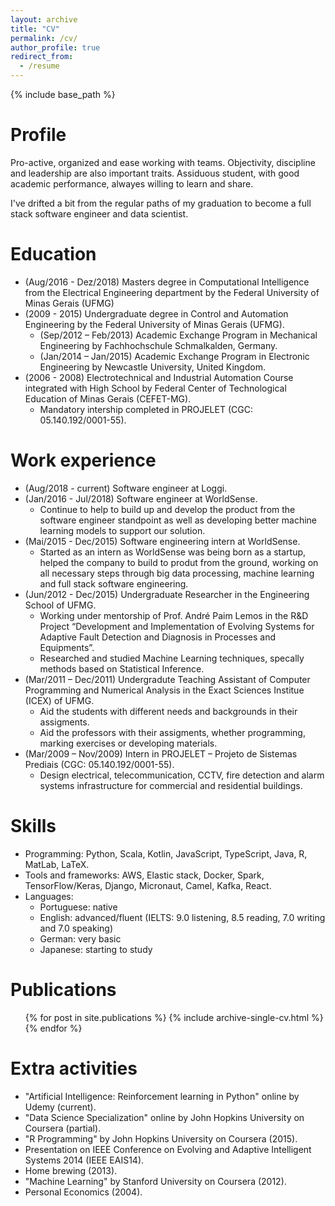 ```yaml
---
layout: archive
title: "CV"
permalink: /cv/
author_profile: true
redirect_from:
  - /resume
---
```


{% include base_path %}

Profile
======
Pro-active, organized and ease working with teams. Objectivity, discipline and leadership are also important traits. Assiduous student, with good academic performance, alwayes willing to learn and share.

I've drifted a bit from the regular paths of my graduation to become a full stack software engineer and data scientist.

Education
======
* (Aug/2016 - Dez/2018) Masters degree in Computational Intelligence from the Electrical Engineering department by the Federal University of Minas Gerais (UFMG)
* (2009 - 2015) Undergraduate degree in Control and Automation Engineering by the Federal University of Minas Gerais (UFMG).
  - (Sep/2012 – Feb/2013) Academic Exchange Program in Mechanical Engineering by Fachhochschule Schmalkalden, Germany.
  - (Jan/2014 – Jan/2015) Academic Exchange Program in Electronic Engineering by Newcastle University, United Kingdom.
* (2006 - 2008) Electrotechnical and Industrial Automation Course integrated with High School by Federal Center of Technological Education of Minas Gerais (CEFET-MG).
  - Mandatory intership completed in PROJELET (CGC: 05.140.192/0001-55).

Work experience
======
* (Aug/2018 - current) Software engineer at Loggi.
* (Jan/2016 - Jul/2018) Software engineer at WorldSense.
  - Continue to help to build up and develop the product from the software engineer standpoint as well as developing better machine learning models to support our solution.
* (Mai/2015 - Dec/2015) Software engineering intern at WorldSense.
  - Started as an intern as WorldSense was being born as a startup, helped the company to build to produt from the ground, working on all necessary steps through big data processing, machine learning and full stack software engineering.
* (Jun/2012 - Dec/2015) Undergraduate Researcher in the Engineering School of UFMG.
  - Working under mentorship of Prof. André Paim Lemos in the R&D Project “Development and Implementation of Evolving Systems for Adaptive Fault Detection and Diagnosis in Processes and Equipments”.
  - Researched and studied Machine Learning techniques, specally methods based on Statistical Inference.
* (Mar/2011 – Dec/2011) Undergradute Teaching Assistant of Computer Programming and Numerical
Analysis in the Exact Sciences Institue (ICEX) of UFMG.
  - Aid the students with different needs and backgrounds in their assigments.
  - Aid the professors with their assigments, whether programming, marking exercises or developing
materials.
* (Mar/2009 – Nov/2009) Intern in PROJELET – Projeto de Sistemas Prediais (CGC: 05.140.192/0001-55).
  - Design electrical, telecommunication, CCTV, fire detection and alarm systems infrastructure for commercial and residential buildings.

Skills
======
* Programming: Python, Scala, Kotlin, JavaScript, TypeScript, Java, R, MatLab, LaTeX.
* Tools and frameworks: AWS, Elastic stack, Docker, Spark, TensorFlow/Keras, Django, Micronaut, Camel, Kafka, React.
* Languages:
  - Portuguese: native
  - English: advanced/fluent (IELTS: 9.0 listening, 8.5 reading, 7.0 writing and 7.0 speaking)
  - German: very basic
  - Japanese: starting to study

Publications
======
  <ul>{% for post in site.publications %}
    {% include archive-single-cv.html %}
  {% endfor %}</ul>

Extra activities
======
* "Artificial Intelligence: Reinforcement learning in Python" online by Udemy (current).
* "Data Science Specialization" online by John Hopkins University on Coursera (partial).
* "R Programming" by John Hopkins University on Coursera (2015).
* Presentation on IEEE Conference on Evolving and Adaptive Intelligent Systems 2014 (IEEE EAIS14).
* Home brewing (2013).
* "Machine Learning" by Stanford University on Coursera (2012).
* Personal Economics (2004).